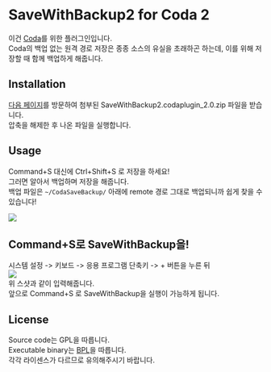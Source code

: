 SaveWithBackup2 for Coda 2
==========================

이건 [Coda](http://www.panic.com/coda)를 위한 플러그인입니다.<br />
Coda의 백업 없는 원격 경로 저장은 종종 소스의 유실을 초래하곤 하는데, 이를 위해 저장할 때 함께 백업하게 해줍니다.<br />


Installation
------------

[다음 페이지](http://devbug.me/647)를 방문하여 첨부된 SaveWithBackup2.codaplugin_2.0.zip 파일을 받습니다.<br />
압축을 해제한 후 나온 파일을 실행합니다.<br />


Usage
------

Command+S 대신에 Ctrl+Shift+S 로 저장을 하세요!<br />
그러면 알아서 백업하며 저장을 해줍니다.<br />
백업 파일은 `~/CodaSaveBackup/` 아래에 remote 경로 그대로 백업되니까 쉽게 찾을 수 있습니다!<br />

[![](http://devbug.me/attach/1/8051010332.png)](http://devbug.me/attach/1/8051010332.png)


Command+S로 SaveWithBackup을!
-----------------------------

시스템 설정 -> 키보드 -> 응용 프로그램 단축키 -> + 버튼을 누른 뒤<br />
[![](http://devbug.me/attach/1/4082176201.png)](http://devbug.me/attach/1/4082176201.png) <br />
위 스샷과 같이 입력해줍니다.<br />
앞으로 Command+S 로 SaveWithBackup을 실행이 가능하게 됩니다.


License
-------

Source code는 GPL을 따릅니다.<br />
Executable binary는 [BPL](http://devel.oops.org/document/bpl)을 따릅니다.<br />
각각 라이센스가 다르므로 유의해주시기 바랍니다.<br />


